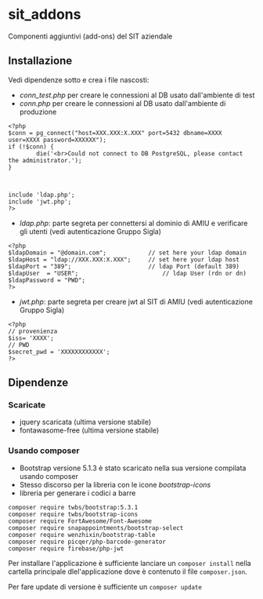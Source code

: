 # sit_addons
Componenti aggiuntivi (add-ons) del SIT aziendale


## Installazione

Vedi dipendenze sotto e crea i file nascosti:

- *conn_test.php*  per creare le connessioni al DB usato dall'ambiente di test
- *conn.php* per creare le connessioni al DB usato dall'ambiente di produzione

```
<?php 
$conn = pg_connect("host=XXX.XXX:X.XXX" port=5432 dbname=XXXX user=XXXX password=XXXXXX");
if (!$conn) {
        die('<br>Could not connect to DB PostgreSQL, please contact the administrator.');
}



include 'ldap.php';
include 'jwt.php';
?>
```

- *ldap.php*: parte segreta per connettersi al dominio di AMIU e verificare gli utenti (vedi autenticazione Gruppo Sigla)

```
<?php
$ldapDomain = "@domain.com"; 			// set here your ldap domain
$ldapHost = "ldap://XXX.XXX:X.XXX"; 	// set here your ldap host
$ldapPort = "389"; 						// ldap Port (default 389)
$ldapUser  = "USER"; 						// ldap User (rdn or dn)
$ldapPassword = "PWD";
?>
```

- *jwt.php*: parte segreta per creare jwt al SIT di AMIU (vedi autenticazione Gruppo Sigla)

```
<?php
// provenienza
$iss= 'XXXX';
// PWD
$secret_pwd = 'XXXXXXXXXXXX';
?>
```

## Dipendenze

### Scaricate

- jquery scaricata (ultima versione stabile)
- fontawasome-free (ultima versione stabile)

### Usando composer

- Bootstrap versione 5.1.3 è stato scaricato nella sua versione compilata usando composer
- Stesso discorso per la libreria con le icone *bootstrap-icons*
- libreria per generare i codici a barre

```
composer require twbs/bootstrap:5.3.1
composer require twbs/bootstrap-icons
composer require FortAwesome/Font-Awesome
composer require snapappointments/bootstrap-select
composer require wenzhixin/bootstrap-table
composer require picqer/php-barcode-generator
composer require firebase/php-jwt
```

Per installare l'applicazione è sufficiente lanciare un `composer install` nella cartella principale dlel'applicazione dove è contenuto il file `composer.json`.

Per fare update di versione è sufficiente un `composer update`

